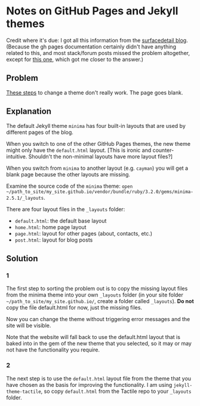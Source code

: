 # Notes on GitHub Pages and Jekyll themes 

Credit where it's due: I got all this information from the [surfacedetail blog][link_1].(Because the
gh pages documentation certainly didn't have anything related to this, and most stack/forum posts
missed the problem altogether, except for [this one][link_2], which got me closer to the answer.)

## Problem

[These steps][link_3] to change a theme don't really work. The page goes blank.

## Explanation

The default Jekyll theme `minima` has four built-in layouts that are used by different pages of the
blog.

When you switch to one of the other GitHub Pages themes, the new theme might only have the
`default.html` layout. [This is ironic and counter-intuitive. Shouldn't the non-minimal layouts
have more layout files?]

When you switch from `minima` to another layout (e.g. `cayman`) you will get a blank page because
the other layouts are missing.

Examine the source code of the `minima` theme:
`open ~/path_to_site/my_site.github.io/vendor/bundle/ruby/3.2.0/gems/minima-2.5.1/_layouts`.

There are four layout files in the `_layouts` folder:

* `default.html`: the default base layout
* `home.html`: home page layout
* `page.html`: layout for other pages (about, contacts, etc.)
* `post.html`: layout for blog posts

## Solution

### 1

The first step to sorting the problem out is to copy the missing layout files from the minima
theme into your own `_layouts` folder (in your site folder `~/path_to_site/my_site.github.io/`,
create a folder called `_layouts`). **Do not** copy the file default.html for now, just the missing
files.

Now you can change the theme without triggering error messages and the site will be visible.

Note that the website will fall back to use the default.html layout that is baked into in the gem of
the new theme that you selected, so it may or may not have the functionality you require.

### 2

The next step is to use the `default.html` layout file from the theme that you have chosen as the
basis for improving the functionality. I am using `jekyll-theme-tactile`, so copy `default.html`
from the Tactile repo to your `_layouts` folder.

<!-- keeps going ... -->

[link_1]: https://surfacedetail.blogspot.com/2019/04/github-pages-and-jekyll-themes.html
[link_2]: https://stackoverflow.com/questions/42966262/change-theme-of-my-github-pages-and-pages-are-empty?rq=3
[link_3]: https://docs.github.com/en/pages/setting-up-a-github-pages-site-with-jekyll/adding-a-theme-to-your-github-pages-site-using-jekyll
